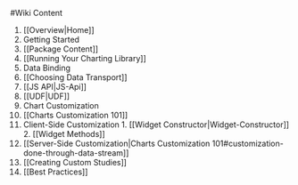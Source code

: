 #Wiki Content

1. [[Overview|Home]]
2. Getting Started
  1. [[Package Content]]
  2. [[Running Your Charting Library]]
3. Data Binding
  1. [[Choosing Data Transport]]
  2. [[JS API|JS-Api]]
  3. [[UDF|UDF]]
4. Chart Customization
  1. [[Charts Customization 101]]
  2. Client-Side Customization
    1. [[Widget Constructor|Widget-Constructor]]
    2. [[Widget Methods]]
  3. [[Server-Side Customization|Charts Customization 101#customization-done-through-data-stream]]
5. [[Creating Custom Studies]]
6. [[Best Practices]]